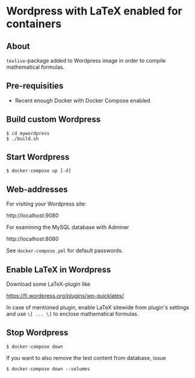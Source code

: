 # Wordpress with LaTeX enabled for containers

## About

`texlive`-package added to Wordpress image in order to compile mathematical
formulas.

## Pre-requisities

* Recent enough Docker with Docker Compose enabled

## Build custom Wordpress

```
$ cd mywordpress
$ ./build.sh
```

## Start Wordpress

```
$ docker-compose up [-d]
```

## Web-addresses

For visiting your Wordpress site:

http://localhost:9080

For examining the MySQL database with Adminer

http://localhost:8080

See `docker-compose.yml` for default passwords.

## Enable LaTeX in Wordpress

Download some LaTeX-plugin like

https://fi.wordpress.org/plugins/wp-quicklatex/

In case of mentioned plugin, enable LaTeX sitewide from plugin's settings and
use `\[ ... \]` to enclose mathematical formulas.

## Stop Wordpress

```
$ docker-compose down
```

If you want to also remove the test content from database, issue

```
$ docker-compose down --volumes
```
